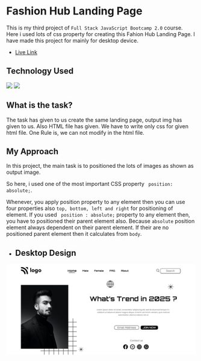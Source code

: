 # Fashion Hub Landing Page

This is my third project of `Full Stack JavaScript Bootcamp 2.0` course. Here i used lots of css property for creating this Fahion Hub Landing Page. I have made this project for mainly for desktop device.

- [Live Link](https://fashion-hub-created-by-jeetu.netlify.app/)

## Technology Used

![](https://img.shields.io/badge/HTML5-E34F26?style=for-the-badge&logo=html5&logoColor=white) ![](https://img.shields.io/badge/CSS3-1572B6?style=for-the-badge&logo=css3&logoColor=white)

## What is the task? 
The task has given to us create the same landing page, output img has given to us. Also HTML file has given. We have to write only css for given html file. One Rule is, we can not modify in the html file.

## My Approach

In this project, the main task is to positioned the lots of images as shown as output image.

So here, i used one of the most important CSS property ` position: absolute;`.

Whenever, you apply position property to any element then you can use four properties also `top, bottom, left and right` for positioning of element. If you used ` position : absolute;` property to any element then, you have to positioned their parent element also. Because `absolute` position element always dependent on their parent element. If their are no positioned parent element then it calculates from `body`.

- ## Desktop Design

![Desktop Design](./assets/Desktop%20Design.png)